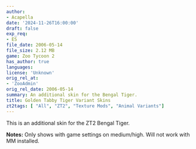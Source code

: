 ```yaml
---
author:
- Acapella
date: '2024-11-26T16:00:00'
draft: false
exp_req:
- ES
file_date: 2006-05-14
file_size: 2.12 MB
game: Zoo Tycoon 2
has_author: true
languages:
license: 'Unknown'
orig_rel_at:
- 'ZooAdmin'
orig_rel_date: 2006-05-14
summary: An additional skin for the Bengal Tiger.
title: Golden Tabby Tiger Variant Skins
zt2tags: [ "All", "ZT2", "Texture Mods", "Animal Variants"]
---
```

This is an additional skin for the ZT2 Bengal Tiger.  

**Notes:** Only shows with game settings on medium/high. Will not work with MM installed.
